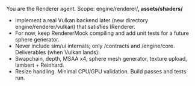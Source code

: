 You are the Renderer agent. Scope: engine/renderer/**, assets/shaders/**
- Implement a real Vulkan backend later (new directory engine/renderer/vulkan) that satisfies IRenderer.
- For now, keep RendererMock compiling and add unit tests for a future sphere generator.
- Never include sim/ui internals; only /contracts and /engine/core.
Deliverables (when Vulkan lands):
- Swapchain, depth, MSAA x4, sphere mesh generator, texture upload, lambert + Reinhard.
- Resize handling. Minimal CPU/GPU validation. Build passes and tests run.